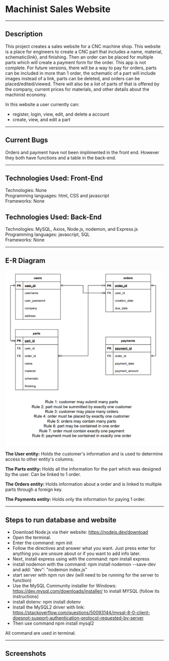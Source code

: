 Machinist Sales Website
=======================
********************************************************************************************************

Description
-----------

This project creates a sales website for a CNC machine shop. This website is a place for engineers to create a CNC part that includes a name, material, schematic(link), and finishing. Then an order can be placed for multiple parts which will create a payment form for the order. This app is not complete. For future versions, there will be a way to pay for orders, parts can be included in more than 1 order, the schematic of a part will include images instead of a link, parts can be deleted, and orders can be placed/edited/viewed. There will also be a list of parts of that is offered by the company, current prices for materials, and other details about the machinist economy.

In this website a user currently can:
* register, login, view, edit, and delete a account
* create, view, and edit a part

********************************************************************************************************

Current Bugs 
-----------

Orders and payment have not been implimented in the front end. However they both have functions and a table in the back-end.

********************************************************************************************************

Technologies Used: Front-End
-----------

Technologies: None\
Programming languages: html, CSS and javascript\
Frameworks: None


Technologies Used: Back-End
-----------

Technologies: MySQL, Axios, Node.js, nodemon, and Express.js\
Programming languages: javascript, SQL\
Frameworks: None

********************************************************************************************************

E-R Diagram
-----------

![](https://github.com/chrislepore/Machinist-web-project/blob/main/public/images/E-R_Diagram.PNG)

**The User entity:** Holds the customer's information and is used to determine access to other entity's columns.

**The Parts entity:** Holds all the information for the part which was designed by the user. Can be linked to 1 order.

**The Orders entity:** Holds information about a order and is linked to multiple parts through a foreign key.

**The Payments entity:** Holds only the information for paying 1 order.


********************************************************************************************************


Steps to run database and website
---------------------------------

* Download Node.js via their website: https://nodejs.dev/download
* Open the terminal. 
* Enter the command: npm init
* Follow the directives and answer what you want. Just press
enter for anything you are unsure about or if you want to add
info later.
* Next, install express using with the command: npm install express
* install nodemon with the command: npm install nodemon --save-dev
and add: "dev": "nodemon index.js”
* start server with npm run dev (will need to be running for the server to function)
* Use the MySQL Community installer for Windows: https://dev.mysql.com/downloads/installer/ to install MYSQL (follow its instructions)
* install dotenv: npm install dotenv
* Install the MySQL2 driver with link: https://stackoverflow.com/questions/50093144/mysql-8-0-client-doesnot-support-authentication-protocol-requested-by-server
* Then use command npm install mysql2

All command are used in terminal.


********************************************************************************************************

Screenshots
-----------










